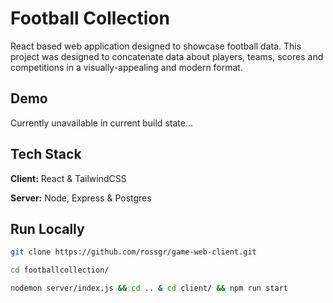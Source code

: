 
# Football Collection

React based web application designed to showcase football data. This project was designed to concatenate data about players, teams, scores and competitions in a visually-appealing and modern format.


## Demo

Currently unavailable in current build state...


## Tech Stack

**Client:** React & TailwindCSS

**Server:** Node, Express & Postgres

## Run Locally
``` bash
git clone https://github.com/rossgr/game-web-client.git
```

```bash
cd footballcollection/
```
```bash
nodemon server/index.js && cd .. & cd client/ && npm run start
```
